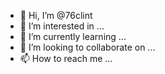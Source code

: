 - 👋 Hi, I’m @76clint
- 👀 I’m interested in ...
- 🌱 I’m currently learning ...
- 💞️ I’m looking to collaborate on ...
- 📫 How to reach me ...

<!---
76clint/76clint is a ✨ special ✨ repository because its `README.md` (this file) appears on your GitHub profile.
You can click the Preview link to take a look at your changes.
--->
